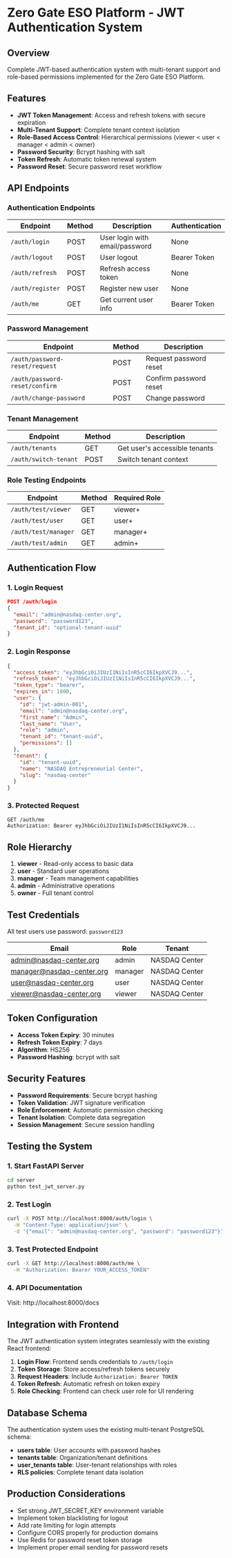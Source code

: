 # Zero Gate ESO Platform - JWT Authentication System

## Overview

Complete JWT-based authentication system with multi-tenant support and role-based permissions implemented for the Zero Gate ESO Platform.

## Features

- **JWT Token Management**: Access and refresh tokens with secure expiration
- **Multi-Tenant Support**: Complete tenant context isolation
- **Role-Based Access Control**: Hierarchical permissions (viewer < user < manager < admin < owner)
- **Password Security**: Bcrypt hashing with salt
- **Token Refresh**: Automatic token renewal system
- **Password Reset**: Secure password reset workflow

## API Endpoints

### Authentication Endpoints

| Endpoint | Method | Description | Authentication |
|----------|--------|-------------|----------------|
| `/auth/login` | POST | User login with email/password | None |
| `/auth/logout` | POST | User logout | Bearer Token |
| `/auth/refresh` | POST | Refresh access token | None |
| `/auth/register` | POST | Register new user | None |
| `/auth/me` | GET | Get current user info | Bearer Token |

### Password Management

| Endpoint | Method | Description |
|----------|--------|-------------|
| `/auth/password-reset/request` | POST | Request password reset |
| `/auth/password-reset/confirm` | POST | Confirm password reset |
| `/auth/change-password` | POST | Change password |

### Tenant Management

| Endpoint | Method | Description |
|----------|--------|-------------|
| `/auth/tenants` | GET | Get user's accessible tenants |
| `/auth/switch-tenant` | POST | Switch tenant context |

### Role Testing Endpoints

| Endpoint | Method | Required Role |
|----------|--------|---------------|
| `/auth/test/viewer` | GET | viewer+ |
| `/auth/test/user` | GET | user+ |
| `/auth/test/manager` | GET | manager+ |
| `/auth/test/admin` | GET | admin+ |

## Authentication Flow

### 1. Login Request
```json
POST /auth/login
{
  "email": "admin@nasdaq-center.org",
  "password": "password123",
  "tenant_id": "optional-tenant-uuid"
}
```

### 2. Login Response
```json
{
  "access_token": "eyJhbGciOiJIUzI1NiIsInR5cCI6IkpXVCJ9...",
  "refresh_token": "eyJhbGciOiJIUzI1NiIsInR5cCI6IkpXVCJ9...",
  "token_type": "bearer",
  "expires_in": 1800,
  "user": {
    "id": "jwt-admin-001",
    "email": "admin@nasdaq-center.org",
    "first_name": "Admin",
    "last_name": "User",
    "role": "admin",
    "tenant_id": "tenant-uuid",
    "permissions": []
  },
  "tenant": {
    "id": "tenant-uuid",
    "name": "NASDAQ Entrepreneurial Center",
    "slug": "nasdaq-center"
  }
}
```

### 3. Protected Request
```http
GET /auth/me
Authorization: Bearer eyJhbGciOiJIUzI1NiIsInR5cCI6IkpXVCJ9...
```

## Role Hierarchy

1. **viewer** - Read-only access to basic data
2. **user** - Standard user operations
3. **manager** - Team management capabilities
4. **admin** - Administrative operations
5. **owner** - Full tenant control

## Test Credentials

All test users use password: `password123`

| Email | Role | Tenant |
|-------|------|--------|
| admin@nasdaq-center.org | admin | NASDAQ Center |
| manager@nasdaq-center.org | manager | NASDAQ Center |
| user@nasdaq-center.org | user | NASDAQ Center |
| viewer@nasdaq-center.org | viewer | NASDAQ Center |

## Token Configuration

- **Access Token Expiry**: 30 minutes
- **Refresh Token Expiry**: 7 days
- **Algorithm**: HS256
- **Password Hashing**: bcrypt with salt

## Security Features

- **Password Requirements**: Secure bcrypt hashing
- **Token Validation**: JWT signature verification
- **Role Enforcement**: Automatic permission checking
- **Tenant Isolation**: Complete data segregation
- **Session Management**: Secure session handling

## Testing the System

### 1. Start FastAPI Server
```bash
cd server
python test_jwt_server.py
```

### 2. Test Login
```bash
curl -X POST http://localhost:8000/auth/login \
  -H "Content-Type: application/json" \
  -d '{"email": "admin@nasdaq-center.org", "password": "password123"}'
```

### 3. Test Protected Endpoint
```bash
curl -X GET http://localhost:8000/auth/me \
  -H "Authorization: Bearer YOUR_ACCESS_TOKEN"
```

### 4. API Documentation
Visit: http://localhost:8000/docs

## Integration with Frontend

The JWT authentication system integrates seamlessly with the existing React frontend:

1. **Login Flow**: Frontend sends credentials to `/auth/login`
2. **Token Storage**: Store access/refresh tokens securely
3. **Request Headers**: Include `Authorization: Bearer TOKEN` 
4. **Token Refresh**: Automatic refresh on token expiry
5. **Role Checking**: Frontend can check user role for UI rendering

## Database Schema

The authentication system uses the existing multi-tenant PostgreSQL schema:

- **users table**: User accounts with password hashes
- **tenants table**: Organization/tenant definitions  
- **user_tenants table**: User-tenant relationships with roles
- **RLS policies**: Complete tenant data isolation

## Production Considerations

- Set strong JWT_SECRET_KEY environment variable
- Implement token blacklisting for logout
- Add rate limiting for login attempts
- Configure CORS properly for production domains
- Use Redis for password reset token storage
- Implement proper email sending for password resets